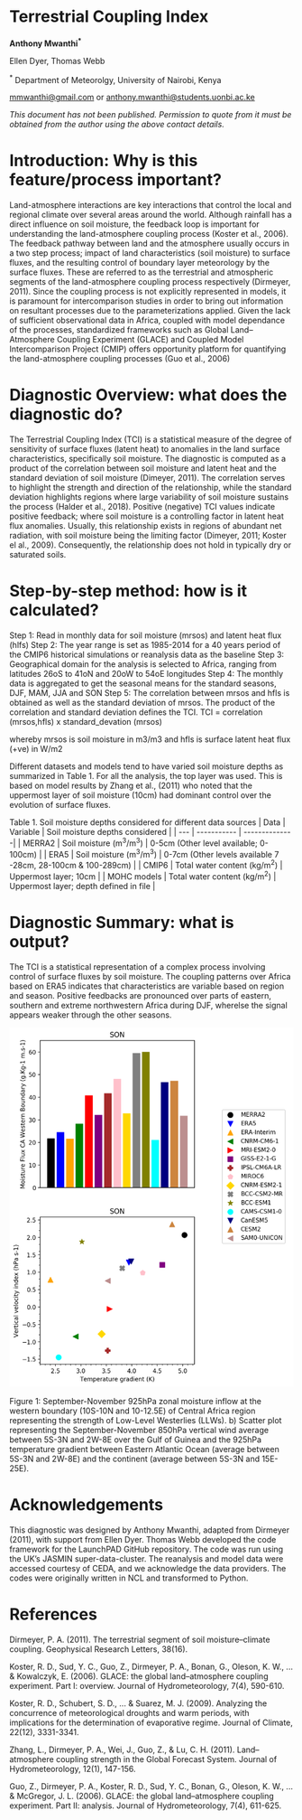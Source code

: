 # Terrestrial Coupling Index

**Anthony Mwanthi<sup>*</sup>**

Ellen Dyer, Thomas Webb

<sup>*</sup> Department of Meteorolgy, University of Nairobi, Kenya
 
mmwanthi@gmail.com 
or
anthony.mwanthi@students.uonbi.ac.ke

*This document has not been published. Permission to quote from it must be obtained from the author using the above contact details.*



# Introduction: Why is this feature/process important?

Land-atmosphere interactions are key interactions that control the local and regional climate over several areas around the world. Although rainfall has a direct influence on soil moisture, the feedback loop is important for understanding the land-atmosphere coupling process (Koster et al., 2006). The feedback pathway between land and the atmosphere usually occurs in a two step process; impact of land characteristics (soil moisture) to surface fluxes, and the resulting control of boundary layer meteorology by the surface fluxes. These are referred to as the terrestrial and atmospheric segments of the land-atmosphere coupling process respectively (Dirmeyer, 2011). Since the coupling process is not explicitly represented in models, it is paramount for intercomparison studies in order to bring out information on resultant processes due to the parameterizations applied. Given the lack of sufficient observational data in Africa, coupled with model dependance of the processes, standardized frameworks such as Global Land–Atmosphere Coupling Experiment (GLACE) and Coupled Model Intercomparison Project (CMIP) offers opportunity platform for quantifying the land-atmosphere coupling processes (Guo et al., 2006)

# Diagnostic Overview: what does the diagnostic do?

The Terrestrial Coupling Index (TCI) is a statistical measure of the degree of sensitivity of surface fluxes (latent heat) to anomalies in the land surface characteristics, specifically soil moisture. The diagnostic is computed as a product of the correlation between soil moisture and latent heat and the standard deviation of soil moisture (Dimeyer, 2011). The correlation serves to highlight the strength and direction of the relationship, while the standard deviation highlights regions where large variability of soil moisture sustains the process (Halder et al., 2018). Positive (negative) TCI values indicate positive feedback; where soil moisture is a controlling factor in latent heat flux anomalies. Usually, this relationship exists in regions of abundant net radiation, with soil moisture being the limiting factor (Dimeyer, 2011; Koster el al., 2009). Consequently, the relationship does not hold in typically dry or saturated soils. 

# Step-by-step method: how is it calculated? 	
Step 1: Read in monthly data for soil moisture (mrsos) and latent heat flux (hlfs) 
Step 2: The year range is set as 1985-2014 for a 40 years period of the CMIP6 historical simulations or reanalysis data as the baseline
Step 3: Geographical domain for the analysis is selected to Africa, ranging from latitudes 26oS to 41oN and 20oW to 54oE longitudes 
Step 4: The monthly data is aggregated to get the seasonal means for the standard seasons, DJF, MAM, JJA and SON
Step 5: The correlation between mrsos and hfls is obtained as well as the standard deviation of mrsos. The product of the correlation and standard deviation defines the TCI.
TCI = correlation (mrsos,hfls) x standard_devation (mrsos) 

whereby mrsos  is soil moisture in m3/m3 and hfls is surface latent heat flux (+ve) in W/m2

Different datasets and models tend to have varied soil moisture depths as summarized in  Table 1. For all the analysis, the top layer was used. This is based on model results by Zhang et al., (2011) who noted that the uppermost layer of soil moisture (10cm) had dominant control over the evolution of surface fluxes. 

Table 1. Soil moisture depths considered for different data sources
| Data | Variable | Soil moisture depths considered |
| --- | ----------- | --------------|
| MERRA2 | Soil moisture (m<sup>3</sup>/m<sup>3</sup>) | 0-5cm (Other level available; 0-100cm) |
| ERA5 | Soil moisture (m<sup>3</sup>/m<sup>3</sup>) | 0-7cm (Other levels available 7 -28cm, 28-100cm & 100-289cm) |
| CMIP6 | Total water content (kg/m<sup>2</sup>) | Uppermost layer; 10cm |
| MOHC models | Total water content (kg/m<sup>2</sup>) | Uppermost layer; depth defined in file |

# Diagnostic Summary: what is output?

The TCI is a statistical representation of a complex process involving control of surface fluxes by soil moisture. The coupling patterns over Africa based on ERA5 indicates that characteristics are variable based on region and season. Positive feedbacks are pronounced over parts of eastern, southern and extreme northwestern Africa during DJF, wherelse the signal appears weaker through the other seasons. 

![](https://github.com/Priority-on-African-Diagnostics/LaunchPAD/blob/master/DIAGNOSTICS/LLW/plots/llw_scatter_son_LLW_plot.png)


Figure 1: September-November 925hPa zonal moisture inflow at the western boundary (10S-10N and 10-12.5E) of Central Africa region representing the strength of Low-Level Westerlies (LLWs). b) Scatter plot representing the September-November 850hPa vertical wind average between 5S-3N and 2W-8E over the Gulf of Guinea and the 925hPa temperature gradient between Eastern Atlantic Ocean (average between 5S-3N and 2W-8E) and the continent (average between 5S-3N and 15E-25E).


# Acknowledgements
This diagnostic was designed by Anthony Mwanthi, adapted from Dirmeyer (2011), with support from Ellen Dyer. Thomas Webb developed the code framework for the LaunchPAD GitHub repository. The code was run using the UK’s JASMIN super-data-cluster. The reanalysis and model data were accessed courtesy of CEDA, and we acknowledge the data providers. The codes were originally written in NCL and transformed to Python.

 
# References
Dirmeyer, P. A. (2011). The terrestrial segment of soil moisture–climate coupling. Geophysical Research Letters, 38(16).

Koster, R. D., Sud, Y. C., Guo, Z., Dirmeyer, P. A., Bonan, G., Oleson, K. W., ... & Kowalczyk, E. (2006). GLACE: the global land–atmosphere coupling experiment. Part I: overview. Journal of Hydrometeorology, 7(4), 590-610.

Koster, R. D., Schubert, S. D., ... & Suarez, M. J. (2009). Analyzing the concurrence of meteorological droughts and warm periods, with implications for the determination of evaporative regime. Journal of Climate, 22(12), 3331-3341.

Zhang, L., Dirmeyer, P. A., Wei, J., Guo, Z., & Lu, C. H. (2011). Land–atmosphere coupling strength in the Global Forecast System. Journal of Hydrometeorology, 12(1), 147-156.

Guo, Z., Dirmeyer, P. A., Koster, R. D., Sud, Y. C., Bonan, G., Oleson, K. W., ... & McGregor, J. L. (2006). GLACE: the global land–atmosphere coupling experiment. Part II: analysis. Journal of Hydrometeorology, 7(4), 611-625.

